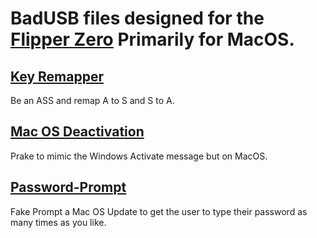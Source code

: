 # BadUSB files designed for the [Flipper Zero](https://flipperzero.one/) Primarily for MacOS. 


## [Key Remapper](key-remap/)
Be an ASS and remap A to S and S to A.

## [Mac OS Deactivation](mac-deactivation/)
Prake to mimic the Windows Activate message but on MacOS.


## [Password-Prompt](password-prompt/)
Fake Prompt a Mac OS Update to get the user to type their password as many times as you like.